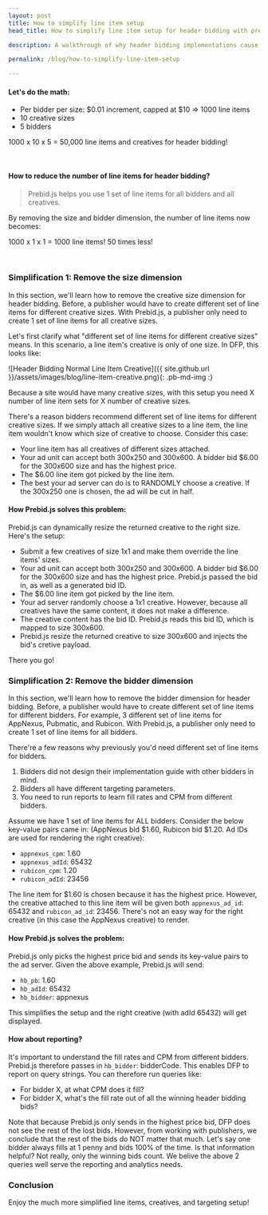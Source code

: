 ```yaml
---
layout: post
title: How to simplify line item setup
head_title: How to simplify line item setup for header bidding with prebid.js

description: A walkthrough of why header bidding implementations cause latency. An overview of how to use prebid.js to reduce it.

permalink: /blog/how-to-simplify-line-item-setup

---
```


#### Let's do the math:

* Per bidder per size: $0.01 increment, capped at $10 => 1000 line items
* 10 creative sizes
* 5 bidders

1000 x 10 x 5 = 50,000 line items and creatives for header bidding!

<br>

#### How to reduce the number of line items for header bidding?

> Prebid.js helps you use 1 set of line items for all bidders and all creatives.

By removing the size and bidder dimension, the number of line items now becomes:

1000 x 1 x 1 = 1000 line items! 50 times less!

<br>

### Simplification 1: Remove the size dimension

In this section, we'll learn how to remove the creative size dimension for header bidding. Before, a publisher would have to create different set of line items for different creative sizes. With Prebid.js, a publisher only need to create 1 set of line items for all creative sizes.

Let's first clarify what "different set of line items for different creative sizes" means. In this scenario, a line item's creative is only of one size. In DFP, this looks like:

![Header Bidding Normal Line Item Creative]({{ site.github.url }}/assets/images/blog/line-item-creative.png){: .pb-md-img :}


Because a site would have many creative sizes, with this setup you need X number of line item sets for X number of creative sizes.

There's a reason bidders recommend different set of line items for different creative sizes. If we simply attach all creative sizes to a line item, the line item wouldn't know which size of creative to choose. Consider this case:

* Your line item has all creatives of different sizes attached. 
* Your ad unit can accept both 300x250 and 300x600. A bidder bid $6.00 for the 300x600 size and has the highest price.
* The $6.00 line item got picked by the line item. 
* The best your ad server can do is to RANDOMLY choose a creative. If the 300x250 one is chosen, the ad will be cut in half.

#### How Prebid.js solves this problem:

Prebid.js can dynamically resize the returned creative to the right size. Here's the setup:

* Submit a few creatives of size 1x1 and make them override the line items' sizes.
* Your ad unit can accept both 300x250 and 300x600. A bidder bid $6.00 for the 300x600 size and has the highest price. Prebid.js passed the bid in, as well as a generated bid ID. 
* The $6.00 line item got picked by the line item. 
* Your ad server randomly choose a 1x1 creative. However, because all creatives have the same content, it does not make a difference.
* The creative content has the bid ID. Prebid.js reads this bid ID, which is mapped to size 300x600. 
* Prebid.js resize the returned creative to size 300x600 and injects the bid's cretive payload.

There you go!


### Simplification 2: Remove the bidder dimension

In this section, we'll learn how to remove the bidder dimension for header bidding. Before, a publisher would have to create different set of line items for different bidders. For example, 3 different set of line items for AppNexus, Pubmatic, and Rubicon. With Prebid.js, a publisher only need to create 1 set of line items for all bidders.

There're a few reasons why previously you'd need different set of line items for bidders.

1. Bidders did not design their implementation guide with other bidders in mind.
2. Bidders all have different targeting parameters.
3. You need to run reports to learn fill rates and CPM from different bidders. 

Assume we have 1 set of line items for ALL bidders. Consider the below key-value pairs came in: (AppNexus bid $1.60, Rubicon bid $1.20. Ad IDs are used for rendering the right creative):

* `appnexus_cpm`: 1.60
* `appnexus_adId`: 65432
* `rubicon_cpm`: 1.20
* `rubicon_adId`: 23456

The line item for $1.60 is chosen because it has the highest price. However, the creative attached to this line item will be given both `appnexus_ad_id`: 65432 and `rubicon_ad_id`: 23456. There's not an easy way for the right creative (in this case the AppNexus creative) to render.

<a name="pbjs-sends-highest-price-only"></a>

#### How Prebid.js solves the problem:

Prebid.js only picks the highest price bid and sends its key-value pairs to the ad server. Given the above example, Prebid.js will send:

* `hb_pb`: 1.60
* `hb_adId`: 65432
* `hb_bidder`: appnexus

This simplifies the setup and the right creative (with adId 65432) will get displayed. 

#### How about reporting?

It's important to understand the fill rates and CPM from different bidders. Prebid.js therefore passes in `hb_bidder`: bidderCode. This enables DFP to report on query strings. You can therefore run queries like:

* For bidder X, at what CPM does it fill?
* For bidder X, what's the fill rate out of all the winning header bidding bids?

Note that because Prebid.js only sends in the highest price bid, DFP does not see the rest of the lost bids. However, from working with publishers, we conclude that the rest of the bids do NOT matter that much. Let's say one bidder always fills at 1 penny and bids 100% of the time. Is that information helpful? Not really, only the winning bids count. We belive the above 2 queries well serve the reporting and analytics needs. 

### Conclusion

Enjoy the much more simplified line items, creatives, and targeting setup!






